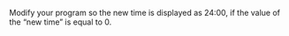 Modify your program so the new time is displayed as 24:00, if the value of the “new time” is equal to 0.